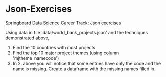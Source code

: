 # Json-Exercises
Springboard Data Science Career Track: Json exercises 

Using data in file 'data/world_bank_projects.json' and the techniques demonstrated above,

1) Find the 10 countries with most projects
2) Find the top 10 major project themes (using column 'mjtheme_namecode')
3) In 2. above you will notice that some entries have only the code and the name is missing. Create a dataframe with the missing names filled in.
